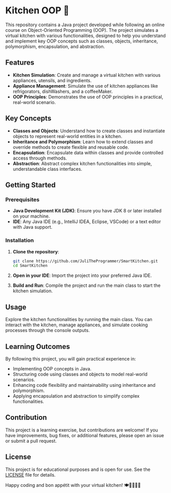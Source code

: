 # Kitchen OOP 🍴

This repository contains a Java project developed while following an online course on Object-Oriented Programming (OOP). The project simulates a virtual kitchen with various functionalities, designed to help you understand and implement key OOP concepts such as classes, objects, inheritance, polymorphism, encapsulation, and abstraction.

## Features

- **Kitchen Simulation**: Create and manage a virtual kitchen with various appliances, utensils, and ingredients.
- **Appliance Management**: Simulate the use of kitchen appliances like refrigorators, dishWashers, and a coffeeMaker.
- **OOP Principles**: Demonstrates the use of OOP principles in a practical, real-world scenario.

## Key Concepts

- **Classes and Objects**: Understand how to create classes and instantiate objects to represent real-world entities in a kitchen.
- **Inheritance and Polymorphism**: Learn how to extend classes and override methods to create flexible and reusable code.
- **Encapsulation**: Encapsulate data within classes and provide controlled access through methods.
- **Abstraction**: Abstract complex kitchen functionalities into simple, understandable class interfaces.

## Getting Started

### Prerequisites

- **Java Development Kit (JDK)**: Ensure you have JDK 8 or later installed on your machine.
- **IDE**: Any Java IDE (e.g., IntelliJ IDEA, Eclipse, VSCode) or a text editor with Java support.

### Installation

1. **Clone the repository**:
   ```bash
   git clone https://github.com/JuliTheProgrammer/SmartKitchen.git
   cd SmartKitchen
   ```

2. **Open in your IDE**:
   Import the project into your preferred Java IDE.

3. **Build and Run**:
   Compile the project and run the main class to start the kitchen simulation.

## Usage

Explore the kitchen functionalities by running the main class. You can interact with the kitchen, manage appliances, and simulate cooking processes through the console outputs.

## Learning Outcomes

By following this project, you will gain practical experience in:

- Implementing OOP concepts in Java.
- Structuring code using classes and objects to model real-world scenarios.
- Enhancing code flexibility and maintainability using inheritance and polymorphism.
- Applying encapsulation and abstraction to simplify complex functionalities.

## Contribution

This project is a learning exercise, but contributions are welcome! If you have improvements, bug fixes, or additional features, please open an issue or submit a pull request.

## License

This project is for educational purposes and is open for use. See the [LICENSE](LICENSE) file for details.

Happy coding and bon appétit with your virtual kitchen! 🍽️👨‍🍳👩‍🍳
